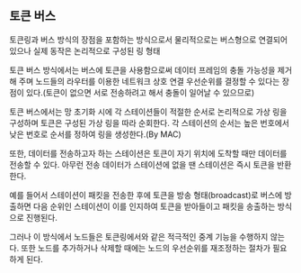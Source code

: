 ## 토큰  버스

토큰링과 버스 방식의 장점을 포함하는 방식으로서 물리적으로는 버스형으로 연결되어 있으나 실제 동작은 논리적으로 구성된 링 형태

토큰 버스 방식에서는 버스에 토큰을 사용함으로써 데이터 프레임의 충돌 가능성을 제거해 주며 노드들의 라우터를 이용한 네트워크 상호 연결  우선순위를 결정할 수 있다는 장점이 있다.(토큰이 없으면 서로 전송하려고 해서 충돌이 일어날 수 있으므로)

토큰 버스에서는 망 초기화 시에 각 스테이션들이 적절한 순서로 논리적으로 가상 링을 구성하며 토큰은 구성된 가상 링을 따라 순회한다.
각 스테이션의 순서는 높은 번호에서 낮은 번호로 순서를 정하여 링을 생성한다.(By MAC)

또한, 데이터를 전송하고자 하는 스테이션은 토큰이 자기 위치에 도착할 때만 데이터를 전송할 수 있다.
아무런 전송 데이터가 스테이션에 없을 땐 스테이션은 즉시 토큰을 반환한다.

예를 들어서 스테이션이 패킷을 전송한 후에 토큰을 방송 형태(broadcast)로 버스에 방출하면 다음 순위인 스테이션이 이를 인지하여 토큰을 받아들이고 패킷을 송출하는 방식으로 진행된다.

그러나 이 방식에서 노드들은 토큰링에서와 같은 적극적인 중계 기능을 수행하지 않는다.
또한 노드를 추가하거나 삭제할 때에는 노드의 우선순위를 재조정하는 절차가 필요하게 된다.